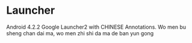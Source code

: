 Launcher
========
Android 4.2.2 Google Launcher2 with CHINESE Annotations.
Wo men bu sheng chan dai ma, wo men zhi shi da ma de ban yun gong
